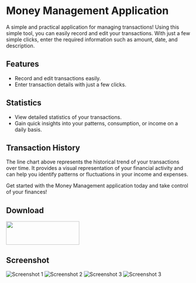 # Money Management Application

A simple and practical application for managing transactions! Using this simple tool, you can easily record and edit your transactions. With just a few simple clicks, enter the required information such as amount, date, and description.

## Features

- Record and edit transactions easily.
- Enter transaction details with just a few clicks.

## Statistics

- View detailed statistics of your transactions.
- Gain quick insights into your patterns, consumption, or income on a daily basis.

## Transaction History

The line chart above represents the historical trend of your transactions over time. It provides a visual representation of your financial activity and can help you identify patterns or fluctuations in your income and expenses.

Get started with the Money Management application today and take control of your finances!



## Download

<a href="https://myket.ir/app/com.amin.bakhshi.modirman"><img src="https://myket.ir/core/images/logo/get-en.png"  width="200" height="64" /> </a>


## Screenshot





![Screenshot 1](https://s8.uupload.ir/files/4_val9.png)
![Screenshot 2](https://s8.uupload.ir/files/2_rd9y.png)
![Screenshot 3](https://s8.uupload.ir/files/1_48n6.png)
![Screenshot 3](https://s8.uupload.ir/files/3_4kyo.png)



